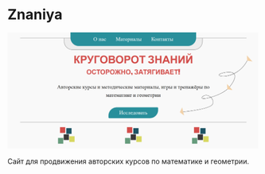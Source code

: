 # Znaniya

[![BGC](https://github.com/unhappymonday/Znaniya/blob/main/znaniya.png)](https://krugovorotznaniya.ru/index.html)

Сайт для продвижения авторских курсов по математике и геометрии.
